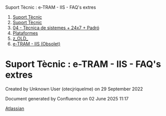Suport Tècnic : e-TRAM - IIS - FAQ's extres  

1.  [Suport Tècnic](index.html)
2.  [Suport Tècnic](13893782.html)
3.  [04 - Tècnica de sistemes + 24x7 + Padró](26313202.html)
4.  [Plataformes](Plataformes_41520520.html)
5.  [z\_OLD\_](z_OLD__118554696.html)
6.  [e-TRAM - IIS (Obsolet)](41520747.html)

Suport Tècnic : e-TRAM - IIS - FAQ's extres
===========================================

Created by Unknown User (otecjriquelme) on 29 September 2022

Document generated by Confluence on 02 June 2025 11:17

[Atlassian](http://www.atlassian.com/)